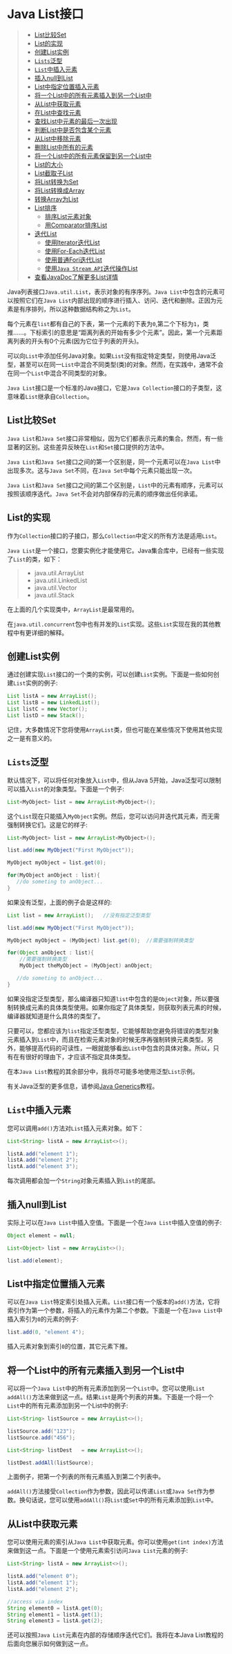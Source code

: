 # Java List接口

>- [List比较Set](#jump1)
>- [List的实现](#jump2)
>- [创建List实例](#jump3)
>- [`Lists`泛型](#jump4)
>- [`List`中插入元素](#jump5)
>- [插入null到List](#jump6)
>- [List中指定位置插入元素](#jump7)
>- [将一个List中的所有元素插入到另一个List中](#jump8)
>- [从List中获取元素](#jump9)
>- [在List中查找元素](#jump10)
>- [查找List中元素的最后一次出现](#jump11)
>- [判断List中是否包含某个元素](#jump12)
>- [从List中移除元素](#jump13)
>- [删除List中所有的元素](#jump14)
>- [将一个List中的所有元素保留到另一个List中](#jump15)
>- [List的大小](#jump16)
>- [List截取子List](#jump17)
>- [将List转换为Set](#jump18)
>- [将List转换成Array](#jump19)
>- [转换Array为List](#jump20)
>- [List排序](#jump21)
>    - [排序List元素对象](#jump22)
>    - [用Comparator排序List](#jump23)
>- [迭代List](#jump24)
>    - [使用Iterator迭代List](#jump25)
>    - [使用For-Each迭代List](#jump26)
>    - [使用普通Fori迭代List](#jump27)
>    - [使用`Java Stream API`迭代操作List](#jump28)
>- [查看JavaDoc了解更多List详情](#jump29)

Java列表接口`Java.util.List`，表示对象的有序序列。`Java List`中包含的元素可以按照它们在`Java List`内部出现的顺序进行插入、访问、迭代和删除。正因为元素是有序排列，所以这种数据结构称之为`List`。

每个元素在`list`都有自己的下表，第一个元素的下表为`0`,第二个下标为`1`，类推……。下标索引的意思是“距离列表的开始有多少个元素”。因此，第一个元素距离列表的开头有0个元素(因为它位于列表的开头)。

可以向`List`中添加任何Java对象。如果`List`没有指定特定类型，则使用Java泛型，甚至可以在同一`List`中混合不同类型(类)的对象。然而，在实践中，通常不会在同一个`List`中混合不同类型的对象。

`Java List`接口是一个标准的Java接口，它是`Java Collection`接口的子类型，这意味着`List`继承自`Collection`。

<a id="jump1"/>

## List比较Set

`Java List`和`Java Set`接口非常相似，因为它们都表示元素的集合。然而，有一些显著的区别。这些差异反映在`List`和`Set`接口提供的方法中。

`Java List`和`Java Set`接口之间的第一个区别是，同一个元素可以在`Java List`中出现多次。这与`Java Set`不同，在`Java Set`中每个元素只能出现一次。

`Java List`和`Java Set`接口之间的第二个区别是，`List`中的元素有顺序，元素可以按照该顺序迭代。`Java Set`不会对内部保存的元素的顺序做出任何承诺。

<a id="jump2"/>

## List的实现

作为`Collection`接口的子接口，那么`Collection`中定义的所有方法是适用`List`。

`Java List`是一个接口，您要实例化才能使用它。Java集合库中，已经有一些实现了`List`的类，如下：   

>- java.util.ArrayList
>- java.util.LinkedList
>- java.util.Vector
>- java.util.Stack

在上面的几个实现类中，`ArrayList`是最常用的。

在`java.util.concurrent`包中也有并发的`List`实现。这些`List`实现在我的其他教程中有更详细的解释。

<a id="jump3"/>

## 创建List实例

通过创建实现`List`接口的一个类的实例，可以创建`List`实例。下面是一些如何创建`List`实例的例子:
```java
List listA = new ArrayList();
List listB = new LinkedList();
List listC = new Vector();
List listD = new Stack();
```

记住，大多数情况下您将使用`ArrayList`类，但也可能在某些情况下使用其他实现之一是有意义的。

<a id="jump4"/>

## `Lists`泛型

默认情况下，可以将任何对象放入`List`中，但从Java 5开始，Java泛型可以限制可以插入`List`的对象类型。下面是一个例子:
```java
List<MyObject> list = new ArrayList<MyObject>();
```

这个`List`现在只能插入`MyObject`实例。然后，您可以访问并迭代其元素，而无需强制转换它们。这是它的样子:
```java
List<MyObject> list = new ArrayList<MyObject>();

list.add(new MyObject("First MyObject"));

MyObject myObject = list.get(0);

for(MyObject anObject : list){
   //do someting to anObject...
}
```

如果没有泛型，上面的例子会是这样的:
```java
List list = new ArrayList();   //没有指定泛型类型

list.add(new MyObject("First MyObject"));

MyObject myObject = (MyObject) list.get(0);  //需要强制转换类型

for(Object anObject : list){
    //需要强制转换类型
    MyObject theMyObject = (MyObject) anObject;

   //do someting to anObject...
}
```

如果没指定泛型类型，那么编译器只知道`list`中包含的是`Object`对象，所以要强制转换成元素的具体类型使用。如果你指定了具体类型，则获取列表元素的时候，编译器就知道是什么具体的类型了。

只要可以，您都应该为`list`指定泛型类型，它能够帮助您避免将错误的类型对象元素插入到`List`中，而且在检索元素对象的时候无序再强制转换元素类型。另外，能够提高代码的可读性，一眼就能够看出`List`中包含的具体对象。所以，只有在有很好的理由下，才应该不指定具体类型。

在本`Java List`教程的其余部分中，我将尽可能多地使用泛型`List`示例。

有关Java泛型的更多信息，请参阅[Java Generics](../generics/index.md)教程。

<a id="jump5"/>

## `List`中插入元素

您可以调用`add()`方法对`List`插入元素对象。如下：
```java
List<String> listA = new ArrayList<>();

listA.add("element 1");
listA.add("element 2");
listA.add("element 3");
```
每次调用都会加一个`String`对象元素插入到`List`的尾部。

<a id="jump6"/>

## 插入null到List

实际上可以在`Java List`中插入空值。下面是一个在`Java List`中插入空值的例子:
```java
Object element = null;

List<Object> list = new ArrayList<>();

list.add(element);
```

<a id="jump7"/>

## List中指定位置插入元素

可以在`Java List`特定索引处插入元素。`List`接口有一个版本的`add()`方法，它将索引作为第一个参数，将插入的元素作为第二个参数。下面是一个在`Java List`中插入索引为`0`的元素的例子:
```java
list.add(0, "element 4");
```
插入元素对象到索引`0`的位置，其它元素下推。

<a id="jump8"/>

## 将一个List中的所有元素插入到另一个List中

可以将一个`Java List`中的所有元素添加到另一个`List`中。您可以使用`List addAll()`方法来做到这一点。结果`List`是两个列表的并集。下面是一个将一个`List`中的所有元素添加到另一个List中的例子:
```java
List<String> listSource = new ArrayList<>();

listSource.add("123");
listSource.add("456");

List<String> listDest   = new ArrayList<>();

listDest.addAll(listSource);
```

上面例子，把第一个列表的所有元素插入到第二个列表中。

`addAll()`方法接受`Collection`作为参数，因此可以传递`List`或`Java Set`作为参数。换句话说，您可以使用`addAll()`将`List`或`Set`中的所有元素添加到`List`中。

<a id="jump9"/>

## 从List中获取元素

您可以使用元素的索引从`Java List`中获取元素。你可以使用`get(int index)`方法来做到这一点。下面是一个使用元素索引访问`Java List`元素的例子:
```java
List<String> listA = new ArrayList<>();

listA.add("element 0");
listA.add("element 1");
listA.add("element 2");

//access via index
String element0 = listA.get(0);
String element1 = listA.get(1);
String element3 = listA.get(2);
```

还可以按照`Java List`元素在内部的存储顺序迭代它们。我将在本Java List教程的后面向您展示如何做到这一点。




